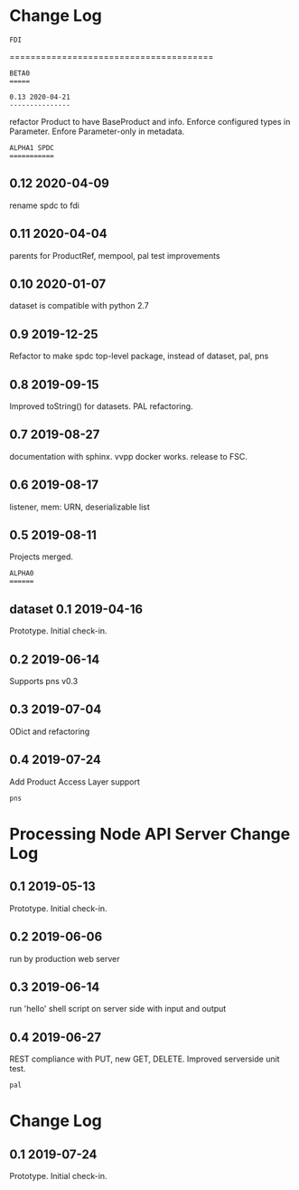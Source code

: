 Change Log
=======================================
	FDI
=======================================

	BETA0
	=====

	0.13 2020-04-21
	---------------
refactor Product to have BaseProduct and info. Enforce configured types in Parameter. Enfore Parameter-only in metadata.
	
	ALPHA1 SPDC
	===========

0.12 2020-04-09
---------------
rename spdc to fdi

0.11 2020-04-04
---------------
parents for ProductRef, mempool, pal test improvements
	
0.10 2020-01-07
---------------
dataset is compatible with python 2.7

0.9 2019-12-25
--------------
Refactor to make spdc top-level package, instead of dataset, pal, pns

0.8 2019-09-15
--------------
Improved toString() for datasets. PAL refactoring.

0.7 2019-08-27
--------------
documentation with sphinx. vvpp docker works. release to FSC.
	
0.6 2019-08-17
--------------
listener, mem: URN, deserializable list

0.5 2019-08-11
--------------
Projects merged.

	ALPHA0
	======
dataset
0.1 2019-04-16
--------------
Prototype. Initial check-in.

0.2 2019-06-14
--------------
Supports pns v0.3

0.3 2019-07-04
--------------
ODict and refactoring

0.4 2019-07-24
--------------
Add Product Access Layer support

	pns
Processing Node API Server Change Log
=======================================

0.1 2019-05-13
--------------
Prototype. Initial check-in.

0.2 2019-06-06
--------------
run by production web server

0.3 2019-06-14
--------------
run 'hello' shell script on server side with input and output

0.4 2019-06-27
--------------
REST compliance with PUT, new GET, DELETE. Improved serverside unit test.

	pal
Change Log
=======================================

0.1 2019-07-24
--------------
Prototype. Initial check-in.


